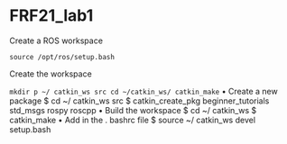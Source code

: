 # FRF21_lab1

Create a ROS workspace 

``source /opt/ros/setup.bash``

Create the workspace

``mkdir p ~/ catkin_ws src
cd ~/catkin_ws/
catkin_make``
•
Create a new package
$ cd ~/
catkin_ws src
$
catkin_create_pkg beginner_tutorials std_msgs rospy roscpp
•
Build the workspace
$ cd ~/
catkin_ws
$
catkin_make
•
Add in the . bashrc file
$ source ~/
catkin_ws devel setup.bash
